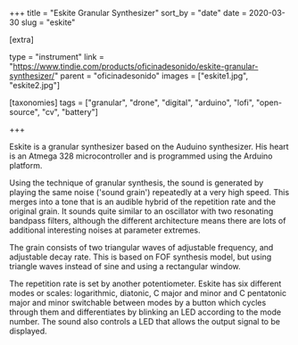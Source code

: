 +++
title = "Eskite Granular Synthesizer"
sort_by = "date"
date = 2020-03-30
slug = "eskite"

[extra]

type = "instrument"
link = "https://www.tindie.com/products/oficinadesonido/eskite-granular-synthesizer/"
parent = "oficinadesonido"
images = ["eskite1.jpg", "eskite2.jpg"]

[taxonomies]
tags = ["granular", "drone", "digital", "arduino", "lofi", "open-source", "cv", "battery"]

+++

Eskite is a granular synthesizer based on the Auduino synthesizer. His heart is an Atmega 328 microcontroller and is programmed using the Arduino platform.

Using the technique of granular synthesis, the sound is generated by playing the same noise ('sound grain') repeatedly at a very high speed. This merges into a tone that is an audible hybrid of the repetition rate and the original grain. It sounds quite similar to an oscillator with two resonating bandpass filters, although the different architecture means there are lots of additional interesting noises at parameter extremes.

The grain consists of two triangular waves of adjustable frequency, and adjustable decay rate. This is based on FOF synthesis model, but using triangle waves instead of sine and using a rectangular window.

The repetition rate is set by another potentiometer. Eskite has six different modes or scales: logarithmic, diatonic, C major and minor and C pentatonic major and minor switchable between modes by a button which cycles through them and differentiates by blinking an LED according to the mode number. The sound also controls a LED that allows the output signal to be displayed.

